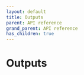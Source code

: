 ```yaml
---
layout: default
title: Outputs
parent: API reference
grand_parent: API reference
has_children: true
---
```

Outputs
========

<!-- START doctoc generated TOC please keep comment here to allow auto update -->
<!-- DON'T EDIT THIS SECTION, INSTEAD RE-RUN doctoc TO UPDATE -->
<!-- END doctoc generated TOC please keep comment here to allow auto update -->
